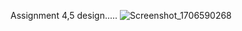 Assignment 4,5 design.....
![Screenshot_1706590268](https://github.com/najmunoishi/flutter-practice/assets/61245221/e59ae799-5717-462e-bab1-bc150fe6c099)
